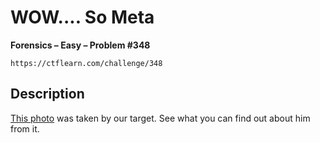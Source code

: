 # WOW.... So Meta

**Forensics – Easy – Problem #348**

`https://ctflearn.com/challenge/348`


## Description

[This photo](./extra/photo.jpg) was taken by our target. See what you can find
out about him from it.
